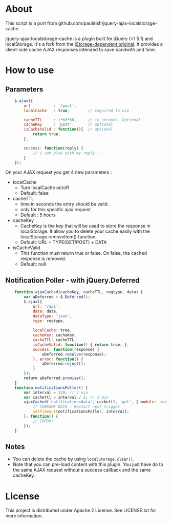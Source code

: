 # About 
This script is a port from github.com/paulirish/jquery-ajax-localstorage-cache

jquery-ajax-localstorage-cache is a plugin built for jQuery (>1.5.1) and localStorage. It's a fork from the [jStorage-dependent original](https://github.com/nectify/jquery-ajax-jstorage-cache). It provides a client-side cache AJAX responses intended to save bandwith and time. 

# How to use 

## Parameters
```javascript
	$.ajax({
		url          : '/post',
		localCache   : true,        // required to use

		cacheTTL     : 1*60*60,     // in seconds. Optional
		cacheKey     : 'post',      // optional
		isCacheValid : function(){  // optional
			return true;
		},

		success: function(reply) {
			// i can play with my reply ! 
		}
	});
```
On your AJAX request you get 4 new parameters :

* localCache
	* Turn localCache on/off
	* Default: false
* cacheTTL
    * time in seconds the entry should be valid. 
    * only for this specific ajax request
    * Default : 5 hours
* cacheKey
	* CacheKey is the key that will be used to store the response in localStorage. It allow you to delete your cache easily with the localStorage.removeItem() function.
	* Default: URL + TYPE(GET/POST) + DATA
* isCacheValid
	* This function must return true or false. On false, the cached response is removed.
	* Default: null

## Notification Poller - with jQuery.Deferred
```javascript
	function ajaxCached(cacheKey, cacheTTL, reqtype, data) {
		var aDeferred = $.Deferred();
		$.ajax({
			url: '/api',
			data: data,
			dataType: 'json',
			type: reqtype,
			
			localCache: true,
			cacheKey: cacheKey,
			cacheTTL: cacheTTL,
			isCacheValid: function() { return true; },
			success: function(response) {
				aDeferred.resolve(response);
			}, error: function() {
				aDeferred.reject();
			}
		});
		return aDeferred.promise();
	}
	function notificationsPoller() {
		var interval = 120; // 2 min
		var cachettl = interval / 2; // 1 min
		ajaxCached('notificationsdata', cachettl, 'get', { module: 'notifications' }).then(function() {
			// CONSUME DATA - Restart next trigger
			setTimeout(notificationsPoller, interval);
		}, function() {  
			// ERROR! 
		});
	}
```

## Notes

* You can delete the cache by using ```localStorage.clear()```.
* Note that you can pre-load content with this plugin. You just have do to the same AJAX request without a success callback and the same cacheKey.

# License

This project is distributed under Apache 2 License. See LICENSE.txt for more information.
